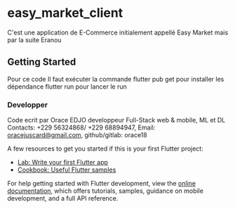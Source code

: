 # easy_market_client

C'est une application de E-Commerce initialement appellé Easy Market mais par la suite Eranou

## Getting Started

Pour ce code Il faut exécuter la commande flutter pub get pour installer les dépendance 
flutter run pour lancer le run

### Developper
Code ecrit par Orace EDJO developpeur Full-Stack web & mobile, ML et DL
Contacts: +229 56324868/ +229 68894947, Email: oracejuscard@gmail.com, github/gitlab: orace18

A few resources to get you started if this is your first Flutter project:

- [Lab: Write your first Flutter app](https://docs.flutter.dev/get-started/codelab)
- [Cookbook: Useful Flutter samples](https://docs.flutter.dev/cookbook)

For help getting started with Flutter development, view the
[online documentation](https://docs.flutter.dev/), which offers tutorials,
samples, guidance on mobile development, and a full API reference.
